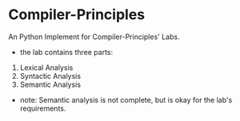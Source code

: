 # Compiler-Principles
 An Python Implement for Compiler-Principles' Labs. 
- the lab contains three parts:
1. Lexical Analysis
2. Syntactic Analysis
3. Semantic Analysis
- note: Semantic analysis is not complete, but is okay for the lab's requirements.
